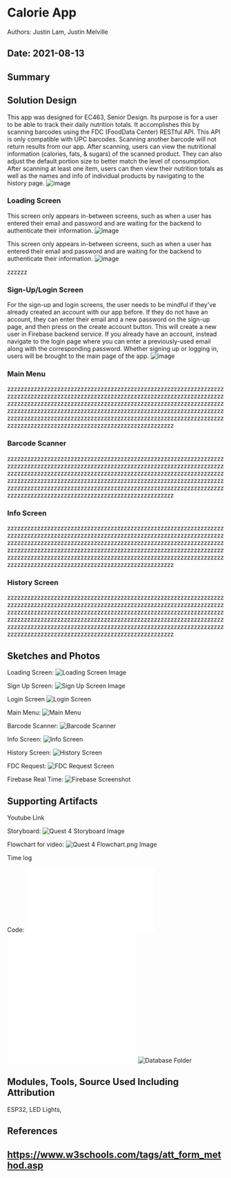 # Calorie App
Authors: Justin Lam, Justin Melville

Date: 2021-08-13
-----

## Summary



## Solution Design

This app was designed for EC463, Senior Design. Its purpose is for a user to be able to track their daily nutrition totals. It accomplishes this by scanning barcodes using the FDC (FoodData Center) RESTful API. This API is only compatible with UPC barcodes. Scanning another barcode will not return results from our app. After scanning, users can view the nutritional information (calories, fats, & sugars) of the scanned product. They can also adjust the default portion size to better match the level of consumption. After scanning at least one item, users can then view their nutrition totals as well as the names and info of individual products by navigating to the history page. ![image](https://user-images.githubusercontent.com/56002757/133725517-f5e183e9-0d3e-4f20-8397-7a55c8567141.png)


### Loading Screen
This screen only appears in-between screens, such as when a user has entered their email and password and are waiting for the backend to authenticate their information. ![image](https://user-images.githubusercontent.com/56002757/133725718-2673fcce-93b1-464c-8b60-f5135ee34bce.png)

This screen only appears in-between screens, such as when a user has entered their email and password and are waiting for the backend to authenticate their information. ![image](https://user-images.githubusercontent.com/56002757/133725803-7adf199b-8d11-4060-90b4-e0fe81912ae3.png)



zzzzzz

### Sign-Up/Login Screen
For the sign-up and login screens, the user needs to be mindful if they've already created an account with our app before. If they do not have an account, they can enter their email and a new password on the sign-up page, and then press on the create account button. This will create a new user in Firebase backend service. If you already have an account, instead navigate to the login page where you can enter a previously-used email along with the corresponding password. Whether signing up or logging in, users will be brought to the main page of the app. ![image](https://user-images.githubusercontent.com/56002757/133725707-d577841c-c4f9-40a1-95e3-d82ec9c3d87f.png)


### Main Menu
zzzzzzzzzzzzzzzzzzzzzzzzzzzzzzzzzzzzzzzzzzzzzzzzzzzzzzzzzzzzzzzzzzzzzzzzzzzzzzzzzzzzzzzzzzzzzzzzzzzzzzzzzzzzzzzzzzzzzzzzzzzzzzzzzzzzzzzzzzzzzzzzzzzzzzzzzzzzzzzzzzzzzzzzzzzzzzzzzzzzzzzzzzzzzzzzzzzzzzzzzzzzzzzzzzzzzzzzzzzzzzzzzzzzzzzzzzzzzzzzzzzzzzzzzzzzzzzzzzzzzzzzzzzzzzzzzzzzzzzzzzzzzzzzzzzzzzzzzzzzzzzzzzzzzzzzzzzzzzzzzzzzzzzzzzzzzzzzzzzzzzzzzzzzzzzzzzzzzzzzzzzzzzzzzzzzzzz

### Barcode Scanner
zzzzzzzzzzzzzzzzzzzzzzzzzzzzzzzzzzzzzzzzzzzzzzzzzzzzzzzzzzzzzzzzzzzzzzzzzzzzzzzzzzzzzzzzzzzzzzzzzzzzzzzzzzzzzzzzzzzzzzzzzzzzzzzzzzzzzzzzzzzzzzzzzzzzzzzzzzzzzzzzzzzzzzzzzzzzzzzzzzzzzzzzzzzzzzzzzzzzzzzzzzzzzzzzzzzzzzzzzzzzzzzzzzzzzzzzzzzzzzzzzzzzzzzzzzzzzzzzzzzzzzzzzzzzzzzzzzzzzzzzzzzzzzzzzzzzzzzzzzzzzzzzzzzzzzzzzzzzzzzzzzzzzzzzzzzzzzzzzzzzzzzzzzzzzzzzzzzzzzzzzzzzzzzzzzzzzzz

### Info Screen
zzzzzzzzzzzzzzzzzzzzzzzzzzzzzzzzzzzzzzzzzzzzzzzzzzzzzzzzzzzzzzzzzzzzzzzzzzzzzzzzzzzzzzzzzzzzzzzzzzzzzzzzzzzzzzzzzzzzzzzzzzzzzzzzzzzzzzzzzzzzzzzzzzzzzzzzzzzzzzzzzzzzzzzzzzzzzzzzzzzzzzzzzzzzzzzzzzzzzzzzzzzzzzzzzzzzzzzzzzzzzzzzzzzzzzzzzzzzzzzzzzzzzzzzzzzzzzzzzzzzzzzzzzzzzzzzzzzzzzzzzzzzzzzzzzzzzzzzzzzzzzzzzzzzzzzzzzzzzzzzzzzzzzzzzzzzzzzzzzzzzzzzzzzzzzzzzzzzzzzzzzzzzzzzzzzzzzz

### History Screen
zzzzzzzzzzzzzzzzzzzzzzzzzzzzzzzzzzzzzzzzzzzzzzzzzzzzzzzzzzzzzzzzzzzzzzzzzzzzzzzzzzzzzzzzzzzzzzzzzzzzzzzzzzzzzzzzzzzzzzzzzzzzzzzzzzzzzzzzzzzzzzzzzzzzzzzzzzzzzzzzzzzzzzzzzzzzzzzzzzzzzzzzzzzzzzzzzzzzzzzzzzzzzzzzzzzzzzzzzzzzzzzzzzzzzzzzzzzzzzzzzzzzzzzzzzzzzzzzzzzzzzzzzzzzzzzzzzzzzzzzzzzzzzzzzzzzzzzzzzzzzzzzzzzzzzzzzzzzzzzzzzzzzzzzzzzzzzzzzzzzzzzzzzzzzzzzzzzzzzzzzzzzzzzzzzzzzzz

## Sketches and Photos

Loading Screen:
![Loading Screen Image](./images/Loading_Screen.png)

Sign Up Screen:
![Sign Up Screen Image](./images/Sign_Up_Screen.png)

Login Screen
![Login Screen](./images/Login_Screen.png)

Main Menu:
![Main Menu](./images/Main_Menu.png)

Barcode Scanner:
![Barcode Scanner](./images/Barcode_Scanner.png)

Info Screen:
![Info Screen](./images/Info_Screen.png)

History Screen:
![History Screen](./images/History.png)

FDC Request:
![FDC Request Screen](./images/FDC_Request.png)

Firebase Real Time:
![Firebase Screenshot](./images/Firebase_Screenshot.png)


## Supporting Artifacts
Youtube Link

Storyboard:
![Quest 4 Storyboard Image](./images/Quest_4_Storyboard.png)

Flowchart for video:
![Quest 4 Flowchart.png Image](./images/Quest_4_Flowchart.png)

Time log

Code:
![udp_multicast_example_main.c Code](./code/udp_multicast_example_main.c)
![final.js Code](./code/exp/final.js)
![indexx.html Code](./code/exp/indexx.html)
![Database Folder](./code/mydbfinal)

## Modules, Tools, Source Used Including Attribution

ESP32,
LED Lights,

## References
https://www.w3schools.com/tags/att_form_method.asp
-----
